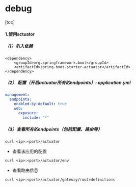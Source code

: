# debug

[toc]

#### 1.使用actuator

##### （1）引入依赖
```shell
<dependency>
    <groupId>org.springframework.boot</groupId>
    <artifactId>spring-boot-starter-actuator</artifactId>
</dependency>
```

##### （2） 配置（开启actuator所有的endpoints）: application.yml
```yml
management:
  endpoints:
    enabled-by-default: true
    web:
      exposure:
        include: "*"
```

##### （3）查看所有的endpoints（包括配置、路由等）
```shell
curl <ip>:<port>/actuator
```

* 查看该应用的配置
```shell
curl <ip>:<port>/actuator/env
```

* 查看路由信息
```shell
curl <ip>:<port>/actuator/gateway/routedefinitions
```
